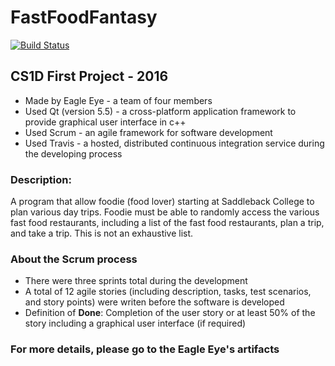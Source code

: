 # FastFoodFantasy

[![Build Status](https://travis-ci.com/AcmeDVoid/FastFoodFantasy.svg?token=u2SJCaqsHMs5vGCjvbZp&branch=master)](https://travis-ci.com/AcmeDVoid/FastFoodFantasy)

## CS1D First Project - 2016
* Made by Eagle Eye - a team of four members
* Used Qt (version 5.5) - a cross-platform application framework to provide graphical user interface in c++
* Used Scrum - an agile framework for software development
* Used Travis - a hosted, distributed continuous integration service during the developing process

### Description:
A program that allow foodie (food lover) starting at Saddleback College to plan various day trips. Foodie must be able to randomly access the various fast food restaurants, including a list of the fast food restaurants, plan a trip, and take a trip. This is not an exhaustive list.

### About the Scrum process
* There were three sprints total during the development
* A total of 12 agile stories (including description, tasks, test scenarios, and story points) were writen before the software is developed
* Definition of __Done__: Completion of the user story or at least 50% of the story including a graphical user interface (if required)

### For more details, please go to the Eagle Eye's artifacts
